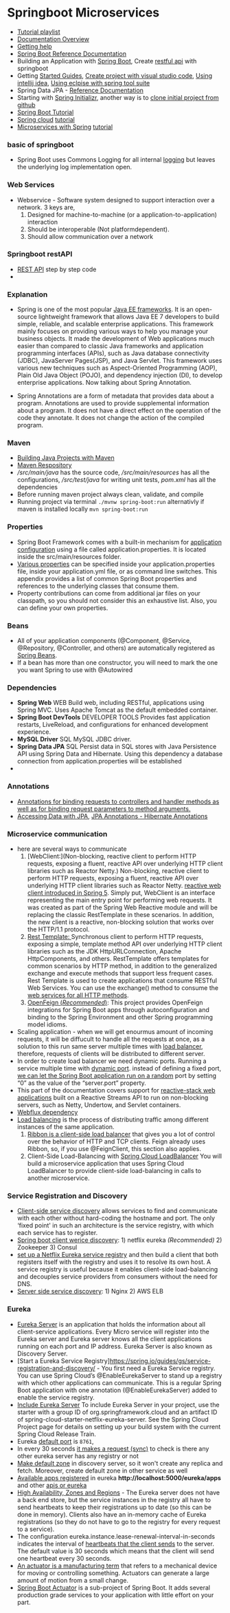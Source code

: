 # Springboot Microservices
 - [Tutorial playlist](https://www.youtube.com/watch?v=9XI8lknaJzM&list=PL3NrzZBjk6m_n8QZCdnF7Yax36cqWkO9j&index=2)
 - [Documentation Overview](https://docs.spring.io/spring-boot/docs/current/reference/html/documentation.html#documentation.first-steps)
 - [Getting help](https://docs.spring.io/spring-boot/docs/current/reference/html/getting-help.html#getting-help)
 - [Spring Boot Reference Documentation](https://docs.spring.io/spring-boot/docs/current/reference/html/index.html)
 - Building an Application with [Spring Boot](https://spring.io/guides/gs/spring-boot/), Create [restful api](https://spring.io/guides/gs/rest-service/) with springboot
 - Getting [Started Guides](https://spring.io/guides), [Create project with visual studio code](https://spring.io/guides/gs/guides-with-vscode/), [Using intellij idea](https://spring.io/guides/gs/intellij-idea/), [Using eclpise with spring tool suite](https://www.eclipse.org/community/eclipse_newsletter/2018/february/springboot.php)
 - Spring Data JPA - [Reference Documentation](https://docs.spring.io/spring-data/jpa/docs/current/reference/html/)
 - Starting with [Spring Initializr](https://start.spring.io/), another way is to [clone initial project from github](https://github.com/spring-guides/getting-started-guides#reveal-maven)
 - [Spring Boot Tutorial](https://www.javatpoint.com/spring-boot-tutorial)
 - [Spring cloud](https://spring.io/projects/spring-cloud) [tutorial](https://www.javatpoint.com/spring-cloud)
 - [Microservices with Spring](https://spring.io/blog/2015/07/14/microservices-with-spring) [tutorial](https://www.javatpoint.com/microservices)

### basic of springboot
 - Spring Boot uses Commons Logging for all internal [logging](https://docs.spring.io/spring-boot/docs/2.1.13.RELEASE/reference/html/boot-features-logging.html) but leaves the underlying log implementation open. 

### Web Services
 - Webservice - Software system designed to support interaction over a network. 3 keys are,
    1. Designed for machine-to-machine (or a application-to-application) interaction
    2. Should be interoperable (Not platformdependent).
    3. Should allow communication over a network

### Springboot restAPI
 - [REST API](https://github.com/in28minutes/spring-microservices-v2/tree/main/02.restful-web-services) step by step code
 -

### Explanation
 - Spring is one of the most popular [Java EE frameworks](https://www.geeksforgeeks.org/spring-service-annotation-with-example/). It is an open-source lightweight framework that allows Java EE 7 developers to build simple, reliable, and scalable enterprise applications. This framework mainly focuses on providing various ways to help you manage your business objects. It made the development of Web applications much easier than compared to classic Java frameworks and application programming interfaces (APIs), such as Java database connectivity (JDBC), JavaServer Pages(JSP), and Java Servlet. This framework uses various new techniques such as Aspect-Oriented Programming (AOP), Plain Old Java Object (POJO), and dependency injection (DI), to develop enterprise applications. Now talking about Spring Annotation.


 - Spring Annotations are a form of metadata that provides data about a program. Annotations are used to provide supplemental information about a program. It does not have a direct effect on the operation of the code they annotate. It does not change the action of the compiled program. 

### Maven
 - [Building Java Projects with Maven](https://spring.io/guides/gs/maven/)
 - [Maven Respository](https://mvnrepository.com)
 - */src/main/java* has the source code, */src/main/resources* has all the configurations, */src/test/java* for writing unit tests, *pom.xml* has all the dependencies
 - Before running maven project always clean, validate, and compile
 - Running project via terminal `./mvnw spring-boot:run` alternativly if maven is installed locally `mvn spring-boot:run`

### Properties
 - Spring Boot Framework comes with a built-in mechanism for [application configuration](https://www.javatpoint.com/spring-boot-properties) using a file called application.properties. It is located inside the src/main/resources folder.
 - [Various properties](https://docs.spring.io/spring-boot/docs/current/reference/html/application-properties.html) can be specified inside your application.properties file, inside your application.yml file, or as command line switches. This appendix provides a list of common Spring Boot properties and references to the underlying classes that consume them.
 - Property contributions can come from additional jar files on your classpath, so you should not consider this an exhaustive list. Also, you can define your own properties.

### Beans
 - All of your application components (@Component, @Service, @Repository, @Controller, and others) are automatically registered as [Spring Beans](https://docs.spring.io/spring-boot/docs/current/reference/html/using.html#using.spring-beans-and-dependency-injection).
 - If a bean has more than one constructor, you will need to mark the one you want Spring to use with @Autowired


### Dependencies
 - **Spring Web** WEB  Build web, including RESTful, applications using Spring MVC. Uses Apache Tomcat as the default embedded container.
 - **Spring Boot DevTools** DEVELOPER TOOLS Provides fast application restarts, LiveReload, and configurations for enhanced development experience.
 - **MySQL Driver** SQL  MySQL JDBC driver. 
 - **Spring Data JPA** SQL Persist data in SQL stores with Java Persistence API using Spring Data and Hibernate. Using this dependency a database connection from application.properties will be established
 - 

### Annotations
 - [Annotations for binding requests to controllers and handler methods as well as for binding request parameters to method arguments.](https://docs.spring.io/spring-framework/docs/current/javadoc-api/org/springframework/web/bind/annotation/package-summary.html)
 - [Accessing Data with JPA](https://spring.io/guides/gs/accessing-data-jpa/#initial), [JPA Annotations - Hibernate Annotations](https://www.digitalocean.com/community/tutorials/jpa-hibernate-annotations)



### Microservice communication
 - here are several ways to communicate
    1. [WebClient:](Non-blocking, reactive client to perform HTTP requests, exposing a fluent, reactive API over underlying HTTP client libraries such as Reactor Netty.) Non-blocking, reactive client to perform HTTP requests, exposing a fluent, reactive API over underlying HTTP client libraries such as Reactor Netty. [reactive web client introduced in Spring 5](https://www.baeldung.com/spring-5-webclient). Simply put, WebClient is an interface representing the main entry point for performing web requests. It was created as part of the Spring Web Reactive module and will be replacing the classic RestTemplate in these scenarios. In addition, the new client is a reactive, non-blocking solution that works over the HTTP/1.1 protocol.
    2. [Rest Template: ](https://docs.spring.io/spring-framework/docs/current/javadoc-api/org/springframework/web/client/RestTemplate.html) Synchronous client to perform HTTP requests, exposing a simple, template method API over underlying HTTP client libraries such as the JDK HttpURLConnection, Apache HttpComponents, and others. RestTemplate offers templates for common scenarios by HTTP method, in addition to the generalized exchange and execute methods that support less frequent cases. Rest Template is used to create applications that consume RESTful Web Services. You can use the exchange() method to consume the [web services for all HTTP methods](https://www.tutorialspoint.com/spring_boot/spring_boot_rest_template.htm). 
    3. [OpenFeign (*Recommended*)](https://spring.io/projects/spring-cloud-openfeign): This project provides OpenFeign integrations for Spring Boot apps through autoconfiguration and binding to the Spring Environment and other Spring programming model idioms.
 - Scaling application - when we will get enourmus amount of incoming requests, it will be diffucult to handle all the requests at once, as a solution to this run same server multiple times with [load balancer](https://spring.io/guides/gs/spring-cloud-loadbalancer/), therefore, requests of clients will be distributed to different server. 
 - In order to create load balancer we need dynamic ports. Running a service multiple time with [dynamic port](https://www.youtube.com/watch?v=a2EZxkwMrjU&t=1635s). instead of defining a fixed port, [we can let the Spring Boot application run on a random](https://www.baeldung.com/spring-boot-running-port) port by setting “0” as the value of the “server.port” property. 
 - This part of the documentation covers support for [reactive-stack web applications](https://docs.spring.io/spring-framework/docs/current/reference/html/web-reactive.html) built on a Reactive Streams API to run on non-blocking servers, such as Netty, Undertow, and Servlet containers. 
 - [Webflux dependency](https://mvnrepository.com/artifact/org.springframework.boot/spring-boot-starter-webflux)
 - [Load balancing](https://www.baeldung.com/spring-cloud-load-balancer) is the process of distributing traffic among different instances of the same application.
    1. [Ribbon is a client-side load balancer](https://cloud.spring.io/spring-cloud-netflix/multi/multi_spring-cloud-ribbon.html#:~:text=Ribbon%20is%20a%20client%2Dside,that%20of%20the%20named%20client.) that gives you a lot of control over the behavior of HTTP and TCP clients. Feign already uses Ribbon, so, if you use @FeignClient, this section also applies.
    2. Client-Side Load-Balancing with [Spring Cloud LoadBalancer](https://spring.io/guides/gs/spring-cloud-loadbalancer/) You will build a microservice application that uses Spring Cloud LoadBalancer to provide client-side load-balancing in calls to another microservice.

### Service Registration and Discovery
 - [Client-side service discovery](https://www.baeldung.com/spring-cloud-netflix-eureka) allows services to find and communicate with each other without hard-coding the hostname and port. The only ‘fixed point' in such an architecture is the service registry, with which each service has to register.
 - [Spring boot client werice discovery](https://www.youtube.com/watch?v=Mamsx7RQocU&list=PL3NrzZBjk6m_n8QZCdnF7Yax36cqWkO9j&index=5): 1) netflix eureka *(Recommended)* 2) Zookeeper 3) Consul
 - [set up a Netflix Eureka service registry](https://spring.io/guides/gs/service-registration-and-discovery/) and then build a client that both registers itself with the registry and uses it to resolve its own host. A service registry is useful because it enables client-side load-balancing and decouples service providers from consumers without the need for DNS.
 - [Server side service discovery](https://www.youtube.com/watch?v=Mamsx7RQocU&list=PL3NrzZBjk6m_n8QZCdnF7Yax36cqWkO9j&index=5): 1) Nginx 2) AWS ELB

### Eureka
 - [Eureka Server](https://www.tutorialspoint.com/spring_boot/spring_boot_eureka_server.htm#:~:text=Eureka%20Server%20is%20an%20application,also%20known%20as%20Discovery%20Server.) is an application that holds the information about all client-service applications. Every Micro service will register into the Eureka server and Eureka server knows all the client applications running on each port and IP address. Eureka Server is also known as Discovery Server.
 - [Start a Eureka Service Registry]https://spring.io/guides/gs/service-registration-and-discovery/ - You first need a Eureka Service registry. You can use Spring Cloud’s @EnableEurekaServer to stand up a registry with which other applications can communicate. This is a regular Spring Boot application with one annotation (@EnableEurekaServer) added to enable the service registry. 
 - [Include Eureka Server](https://cloud.spring.io/spring-cloud-netflix/multi/multi_spring-cloud-eureka-server.html) To include Eureka Server in your project, use the starter with a group ID of org.springframework.cloud and an artifact ID of spring-cloud-starter-netflix-eureka-server. See the Spring Cloud Project page for details on setting up your build system with the current Spring Cloud Release Train.
 - Eureka [default port](https://www.baeldung.com/spring-boot-change-port) is `8761`, 
 - In every 30 seconds [it makes a request (sync)](https://cloud.spring.io/spring-cloud-netflix/multi/multi_spring-cloud-eureka-server.html#spring-cloud-eureka-server-peer-awareness) to check is there any other eureka server has any registry or not
 - [Make default zone](https://www.youtube.com/watch?v=1uNo1NrqsX4&list=PL3NrzZBjk6m_n8QZCdnF7Yax36cqWkO9j&index=9) in discovery server, so it won't create any replica and fetch. Moreover, create default zone in other service as well
 - [Available apps registered](https://www.youtube.com/watch?v=ZcM3e_zp6Tk&list=PL3NrzZBjk6m_n8QZCdnF7Yax36cqWkO9j&index=9) in eureka __http://localhost:5000/eureka/apps__ and other [apis or eureka](https://github.com/Netflix/eureka/wiki/Eureka-REST-operations)
 - [High Availability, Zones and Regions](https://cloud.spring.io/spring-cloud-netflix/multi/multi_spring-cloud-eureka-server.html#spring-cloud-eureka-server-zones-and-regions) - The Eureka server does not have a back end store, but the service instances in the registry all have to send heartbeats to keep their registrations up to date (so this can be done in memory). Clients also have an in-memory cache of Eureka registrations (so they do not have to go to the registry for every request to a service).
 - The configuration eureka.instance.lease-renewal-interval-in-seconds indicates the interval of [heartbeats that the client sends](https://www.baeldung.com/eureka-self-preservation-renewal#:~:text=lease%2Drenewal%2Dinterval%2Din%2Dseconds%20indicates%20the%20interval,one%20heartbeat%20every%2030%20seconds.) to the server. The default value is 30 seconds which means that the client will send one heartbeat every 30 seconds.
 - [An actuator is a manufacturing term](https://docs.spring.io/spring-boot/docs/current/reference/html/actuator.html) that refers to a mechanical device for moving or controlling something. Actuators can generate a large amount of motion from a small change.
 - [Spring Boot Actuator](https://spring.io/guides/gs/actuator-service/) is a sub-project of Spring Boot. It adds several production grade services to your application with little effort on your part. 







































